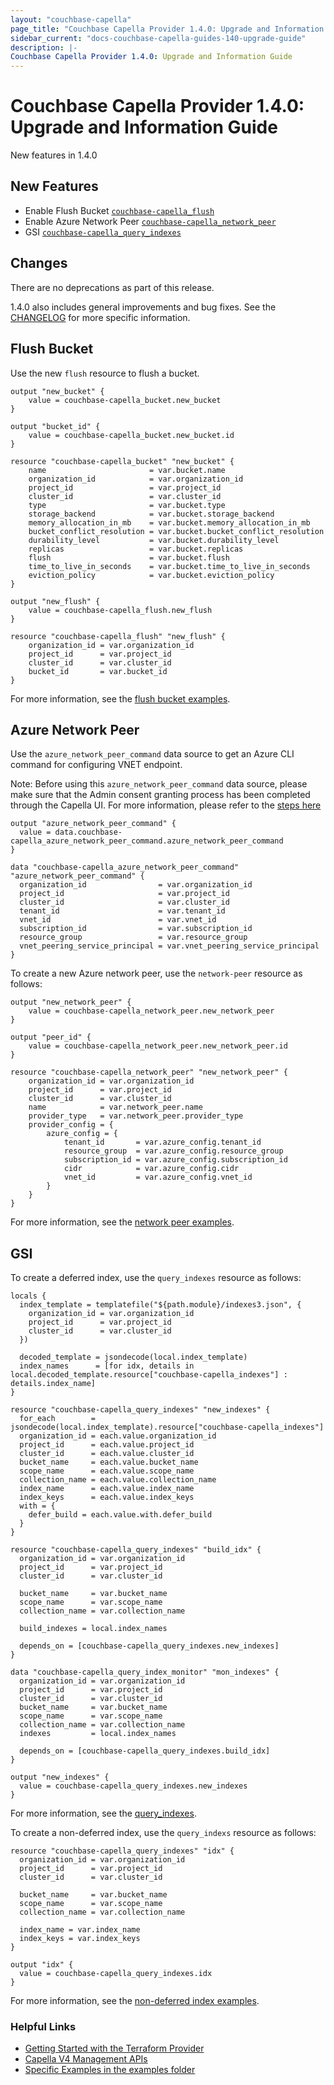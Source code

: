 ```yaml
---
layout: "couchbase-capella"
page_title: "Couchbase Capella Provider 1.4.0: Upgrade and Information Guide"
sidebar_current: "docs-couchbase-capella-guides-140-upgrade-guide"
description: |-
Couchbase Capella Provider 1.4.0: Upgrade and Information Guide
---
```



# Couchbase Capella Provider 1.4.0: Upgrade and Information Guide

New features in 1.4.0


## New Features
* Enable Flush Bucket [`couchbase-capella_flush`](https://registry.terraform.io/providers/couchbasecloud/couchbase-capella/latest/docs/resources/flush)
* Enable Azure Network Peer [`couchbase-capella_network_peer`](https://registry.terraform.io/providers/couchbasecloud/couchbase-capella/latest/docs/resources/network_peer)
* GSI [`couchbase-capella_query_indexes`](https://registry.terraform.io/providers/couchbasecloud/couchbase-capella/latest/docs/resources/query_indexes)

## Changes

There are no deprecations as part of this release.

1.4.0 also includes general improvements and bug fixes. See the [CHANGELOG](https://github.com/couchbasecloud/terraform-provider-couchbase-capella/blob/master/CHANGELOG.md) for more specific information.


## Flush Bucket
Use the new `flush` resource to flush a bucket.
```
output "new_bucket" {
    value = couchbase-capella_bucket.new_bucket
}
```
```
output "bucket_id" {
    value = couchbase-capella_bucket.new_bucket.id
}
```
```
resource "couchbase-capella_bucket" "new_bucket" {
    name                       = var.bucket.name
    organization_id            = var.organization_id
    project_id                 = var.project_id
    cluster_id                 = var.cluster_id
    type                       = var.bucket.type
    storage_backend            = var.bucket.storage_backend
    memory_allocation_in_mb    = var.bucket.memory_allocation_in_mb
    bucket_conflict_resolution = var.bucket.bucket_conflict_resolution
    durability_level           = var.bucket.durability_level
    replicas                   = var.bucket.replicas
    flush                      = var.bucket.flush
    time_to_live_in_seconds    = var.bucket.time_to_live_in_seconds
    eviction_policy            = var.bucket.eviction_policy
}
```
```
output "new_flush" {
    value = couchbase-capella_flush.new_flush
}
```
```
resource "couchbase-capella_flush" "new_flush" {
    organization_id = var.organization_id
    project_id      = var.project_id
    cluster_id      = var.cluster_id
    bucket_id       = var.bucket_id
}
```
For more information, see the [flush bucket examples](https://github.com/couchbasecloud/terraform-provider-couchbase-capella/tree/main/examples/flush_bucket).

## Azure Network Peer

Use the `azure_network_peer_command` data source to get an Azure CLI command for configuring VNET endpoint.

Note: Before using this `azure_network_peer_command` data source, please make sure that the Admin consent granting process has been completed through the Capella UI. For more information, please refer to the [steps here](https://docs.couchbase.com/cloud/management-api-reference/index.html#tag/Network-Peers/operation/getAzureVnetPeeringCommand)
```
output "azure_network_peer_command" {
  value = data.couchbase-capella_azure_network_peer_command.azure_network_peer_command
}
```
```
data "couchbase-capella_azure_network_peer_command" "azure_network_peer_command" {
  organization_id                = var.organization_id
  project_id                     = var.project_id
  cluster_id                     = var.cluster_id
  tenant_id                      = var.tenant_id
  vnet_id                        = var.vnet_id
  subscription_id                = var.subscription_id
  resource_group                 = var.resource_group
  vnet_peering_service_principal = var.vnet_peering_service_principal
}
```
To create a new Azure network peer, use the `network-peer` resource as follows:
```
output "new_network_peer" {
    value = couchbase-capella_network_peer.new_network_peer
}
```
```
output "peer_id" {
    value = couchbase-capella_network_peer.new_network_peer.id
}
```
```
resource "couchbase-capella_network_peer" "new_network_peer" {
    organization_id = var.organization_id
    project_id      = var.project_id
    cluster_id      = var.cluster_id
    name            = var.network_peer.name
    provider_type   = var.network_peer.provider_type
    provider_config = {
        azure_config = {
            tenant_id       = var.azure_config.tenant_id
            resource_group  = var.azure_config.resource_group
            subscription_id = var.azure_config.subscription_id
            cidr            = var.azure_config.cidr
            vnet_id         = var.azure_config.vnet_id
        }
    }
}
```
For more information, see the [network peer examples](https://github.com/couchbasecloud/terraform-provider-couchbase-capella/tree/main/examples/network_peer).

## GSI
To create a deferred index, use the `query_indexes` resource as follows:
```
locals {
  index_template = templatefile("${path.module}/indexes3.json", {
    organization_id = var.organization_id
    project_id      = var.project_id
    cluster_id      = var.cluster_id
  })

  decoded_template = jsondecode(local.index_template)
  index_names      = [for idx, details in local.decoded_template.resource["couchbase-capella_indexes"] : details.index_name]
}
```
```
resource "couchbase-capella_query_indexes" "new_indexes" {
  for_each        = jsondecode(local.index_template).resource["couchbase-capella_indexes"]
  organization_id = each.value.organization_id
  project_id      = each.value.project_id
  cluster_id      = each.value.cluster_id
  bucket_name     = each.value.bucket_name
  scope_name      = each.value.scope_name
  collection_name = each.value.collection_name
  index_name      = each.value.index_name
  index_keys      = each.value.index_keys
  with = {
    defer_build = each.value.with.defer_build
  }
}
```
```
resource "couchbase-capella_query_indexes" "build_idx" {
  organization_id = var.organization_id
  project_id      = var.project_id
  cluster_id      = var.cluster_id

  bucket_name     = var.bucket_name
  scope_name      = var.scope_name
  collection_name = var.collection_name

  build_indexes = local.index_names

  depends_on = [couchbase-capella_query_indexes.new_indexes]
}
```
```
data "couchbase-capella_query_index_monitor" "mon_indexes" {
  organization_id = var.organization_id
  project_id      = var.project_id
  cluster_id      = var.cluster_id
  bucket_name     = var.bucket_name
  scope_name      = var.scope_name
  collection_name = var.collection_name
  indexes         = local.index_names

  depends_on = [couchbase-capella_query_indexes.build_idx]
}
```
```
output "new_indexes" {
  value = couchbase-capella_query_indexes.new_indexes
}
```
For more information, see the [query_indexes](https://github.com/couchbasecloud/terraform-provider-couchbase-capella/tree/main/examples/gsi/deferred).

To create a non-deferred index, use the `query_indexs` resource as follows:
```
resource "couchbase-capella_query_indexes" "idx" {
  organization_id = var.organization_id
  project_id      = var.project_id
  cluster_id      = var.cluster_id

  bucket_name     = var.bucket_name
  scope_name      = var.scope_name
  collection_name = var.collection_name

  index_name = var.index_name
  index_keys = var.index_keys
}
```
```
output "idx" {
  value = couchbase-capella_query_indexes.idx
}
```
For more information, see the [non-deferred index examples](https://github.com/couchbasecloud/terraform-provider-couchbase-capella/tree/main/examples/gsi/non_deferred).

### Helpful Links

- [Getting Started with the Terraform Provider](https://github.com/couchbasecloud/terraform-provider-couchbase-capella/blob/master/examples/getting_started)
- [Capella V4 Management APIs](https://docs.couchbase.com/cloud/management-api-reference/index.html)
- [Specific Examples in the examples folder](https://github.com/couchbasecloud/terraform-provider-couchbase-capella/blob/master/examples)